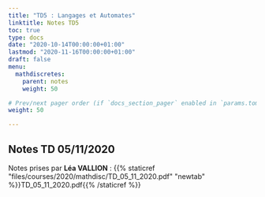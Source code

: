 ```yaml
---
title: "TD5 : Langages et Automates"
linktitle: Notes TD5
toc: true
type: docs
date: "2020-10-14T00:00:00+01:00"
lastmod: "2020-11-16T00:00:00+01:00"
draft: false
menu:
  mathdiscretes:
    parent: notes
    weight: 50

# Prev/next pager order (if `docs_section_pager` enabled in `params.toml`)
weight: 50

---
```



## Notes TD 05/11/2020

Notes prises par **Léa VALLION** : {{% staticref "files/courses/2020/mathdisc/TD_05_11_2020.pdf" "newtab" %}}TD_05_11_2020.pdf{{% /staticref %}}
